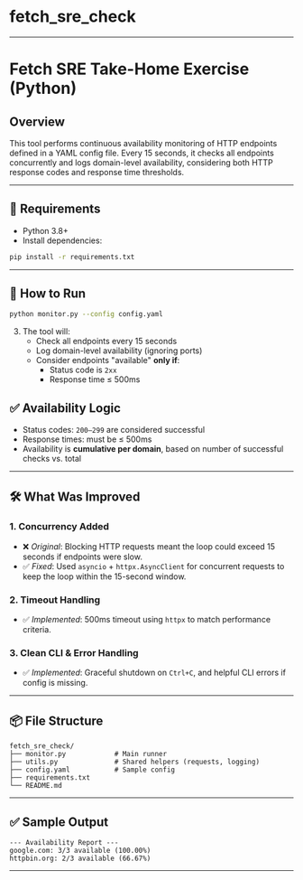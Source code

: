 # fetch_sre_check


---

# Fetch SRE Take-Home Exercise (Python)

## Overview

This tool performs continuous availability monitoring of HTTP endpoints defined in a YAML config file. Every 15 seconds, it checks all endpoints concurrently and logs domain-level availability, considering both HTTP response codes and response time thresholds.

---

## 🔧 Requirements

- Python 3.8+
- Install dependencies:

```bash
pip install -r requirements.txt
```

---

## 🚀 How to Run


```bash
python monitor.py --config config.yaml
```

3. The tool will:
    - Check all endpoints every 15 seconds
    - Log domain-level availability (ignoring ports)
    - Consider endpoints "available" **only if**:
        - Status code is `2xx`
        - Response time ≤ 500ms

## ✅ Availability Logic

- Status codes: `200–299` are considered successful
- Response times: must be ≤ 500ms
- Availability is **cumulative per domain**, based on number of successful checks vs. total

---

## 🛠️ What Was Improved

### 1. **Concurrency Added**
- ❌ *Original*: Blocking HTTP requests meant the loop could exceed 15 seconds if endpoints were slow.
- ✅ *Fixed*: Used `asyncio` + `httpx.AsyncClient` for concurrent requests to keep the loop within the 15-second window.

### 2. **Timeout Handling**
- ✅ *Implemented*: 500ms timeout using `httpx` to match performance criteria.

### 3. **Clean CLI & Error Handling**
- ✅ *Implemented*: Graceful shutdown on `Ctrl+C`, and helpful CLI errors if config is missing.

---

## 📦 File Structure

```
fetch_sre_check/
├── monitor.py            # Main runner
├── utils.py              # Shared helpers (requests, logging)
├── config.yaml           # Sample config
├── requirements.txt
└── README.md
```

---

## ✅ Sample Output

```text
--- Availability Report ---
google.com: 3/3 available (100.00%)
httpbin.org: 2/3 available (66.67%)
```

---
